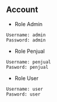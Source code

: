## Account
- Role Admin
```
Username: admin
Password: admin
```
- Role Penjual
```
Username: penjual
Pasword: penjual
```
- Role User
```
Username: user
Pasword: user
```

